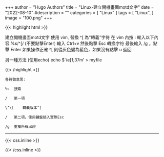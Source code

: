 +++
author = "Hugo Authors"
title = "Linux-建立開機畫面motd文字"
date = "2022-08-10"
#description = ""
categories = [
    "Linux"
]
tags = [
    "Linux",
]
image = "100.png"
+++


{{< highlight html >}}

建立開機畫面motd文字
使用 vim, 替換 ^[ 為“轉義”字符
在 vim 內按 :
輸入以下內容 %s/\^\[/ (不要點擊Enter)
輸入 Ctrl+v 然後點擊 Esc 轉換字符
最後輸入 /g ，點擊 Enter 
如果操作正確 ^[ 則從灰色變為藍色，如果沒有點擊 u 返回

另一種方法 (使用echo)
echo $'\e[1;37m' > myfile

{{< /highlight >}}


    各符號意思:
    
    %s	搜索
    
    /	第一項
    
    \^\[	轉義版本^[
    
    /	第二項，使用鍵盤插入實際Esc
    
    /g	重複所有出現


***

{{< css.inline >}}
<style>
.emojify {
	font-family: Apple Color Emoji, Segoe UI Emoji, NotoColorEmoji, Segoe UI Symbol, Android Emoji, EmojiSymbols;
	font-size: 2rem;
	vertical-align: middle;
}
@media screen and (max-width:650px) {
  .nowrap {
    display: block;
    margin: 25px 0;
  }
}
</style>
{{< /css.inline >}}
